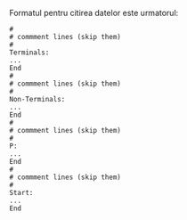 Formatul pentru citirea datelor este urmatorul:
````
#
# commment lines (skip them)
#
Terminals:
...
End
#
# commment lines (skip them)
#
Non-Terminals:
...
End
#
# commment lines (skip them)
#
P:
...
End
#
# commment lines (skip them)
#
Start:
...
End
````
